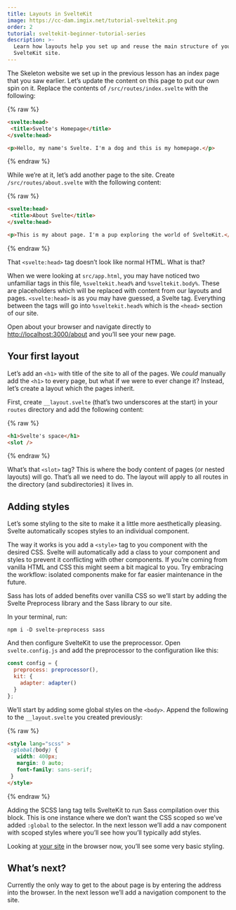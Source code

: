 ```yaml
---
title: Layouts in SvelteKit
image: https://cc-dam.imgix.net/tutorial-sveltekit.png
order: 2
tutorial: sveltekit-beginner-tutorial-series
description: >-
  Learn how layouts help you set up and reuse the main structure of your
  SvelteKit site. 
---
```


The Skeleton website we set up in the previous lesson has an index page that you saw earlier. Let’s update the content on this page to put our own spin on it. Replace the contents of `/src/routes/index.svelte` with the following:

{% raw %}
 ```html
<svelte:head>
  <title>Svelte's Homepage</title>
</svelte:head>

<p>Hello, my name's Svelte. I'm a dog and this is my homepage.</p>
```
{% endraw %}

While we’re at it, let’s add another page to the site. Create `/src/routes/about.svelte` with the following content:

{% raw %}
 ```html
<svelte:head>
  <title>About Svelte</title>
</svelte:head>

<p>This is my about page. I'm a pup exploring the world of SvelteKit.</p>
```
{% endraw %}

That `<svelte:head>` tag doesn’t look like normal HTML. What is that?

When we were looking at `src/app.html`, you may have noticed two unfamiliar tags in this file, `%sveltekit.head%` and `%sveltekit.body%`. These are placeholders which will be replaced with content from our layouts and pages. `<svelte:head>` is as you may have guessed, a Svelte tag. Everything between the tags will go into `%sveltekit.head%` which is the `<head>` section of our site.

Open about your browser and navigate directly to [http://localhost:3000/about](http://localhost:3000/about) and you’ll see your new page.

## Your first layout

Let’s add an `<h1>` with title of the site to all of the pages. We *could* manually add the `<h1>` to every page, but what if we were to ever change it? Instead, let’s create a layout which the pages inherit.

First, create `__layout.svelte` (that’s two underscores at the start) in your `routes` directory and add the following content:

{% raw %}
 ```html
<h1>Svelte's space</h1>
<slot />
```
{% endraw %}

What’s that `<slot>` tag? This is where the body content of pages (or nested layouts) will go. That’s all we need to do. The layout will apply to all routes in the directory (and subdirectories) it lives in.

## **Adding styles**

Let’s some styling to the site to make it a little more aesthetically pleasing. Svelte automatically scopes styles to an individual component.

The way it works is you add a `<style>` tag to you component with the desired CSS. Svelte will automatically add a class to your component and styles to prevent it conflicting with other components. If you’re coming from vanilla HTML and CSS this might seem a bit magical to you. Try embracing the workflow: isolated components make for far easier maintenance in the future.

Sass has lots of added benefits over vanilla CSS so we’ll start by adding the Svelte Preprocess library and the Sass library to our site.

In your terminal, run:

```shell
npm i -D svelte-preprocess sass 
```

And then configure SvelteKit to use the preprocessor. Open `svelte.config.js` and add the preprocessor to the configuration like this:

```javascript
const config = {
  preprocess: preprocessor(),
  kit: {
    adapter: adapter()
  }
};
```

We’ll start by adding some global styles on the `<body>`. Append the following to the `__layout.svelte` you created previously:

{% raw %}
 ```html
<style lang="scss" >
  :global(body) {
    width: 400px;
    margin: 0 auto;
    font-family: sans-serif;
  }
</style>
```
{% endraw %}

Adding the SCSS lang tag tells SvelteKit to run Sass compilation over this block. This is one instance where we don’t want the CSS scoped so we’ve added `:global` to the selector. In the next lesson we’ll add a nav component with scoped styles where you’ll see how you’ll typically add styles.

Looking at [your site](http://localhost:3000) in the browser now, you’ll see some very basic styling.

## What’s next?

Currently the only way to get to the about page is by entering the address into the browser. In the next lesson we’ll add a navigation component to the site.

